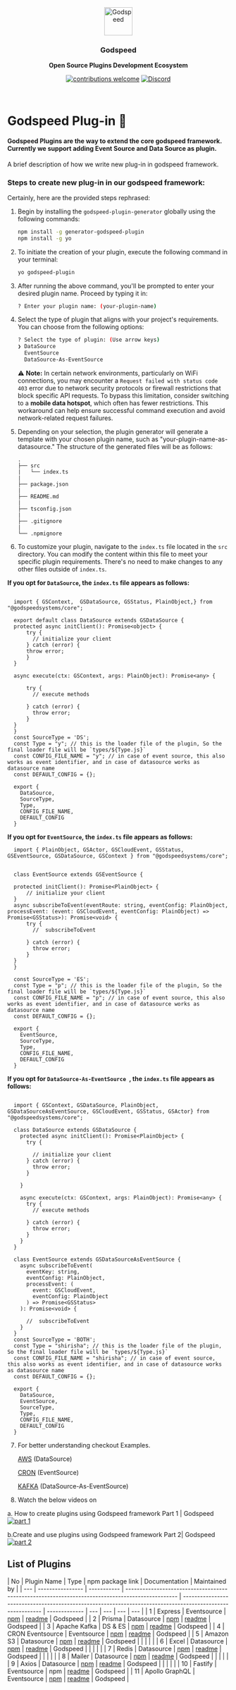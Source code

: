 <div align="center">
  <a href="https://www.godspeed.systems">
    <img
      src="https://static.wixstatic.com/media/f90422_f39401b0fbe14da482ef9c5389665b41~mv2.png/v1/crop/x_0,y_531,w_1080,h_220/fill/w_295,h_60,al_c,q_85,usm_0.66_1.00_0.01,enc_auto/Logo%20(8).png"
      alt="Godspeed"
      height="64"
    />
  </a>
  <h3>
    <b>
      Godspeed
    </b>
  </h3>
  <b>
    Open Source Plugins Development Ecosystem
  </b>
  <p>

[![contributions welcome](https://img.shields.io/badge/contributions-welcome-brightgreen?logo=github)](CONTRIBUTIONS.md) [![Discord](https://img.shields.io/badge/chat-discord-brightgreen.svg?logo=discord&style=flat)](https://discord.com/invite/MKjv3KdD7X)

  </p>
  <br />

</div>

# Godspeed Plug-in 🔗

#### Godspeed Plugins are the way to extend the core godspeed framework. Currently we support adding Event Source and Data Source as plugin.

A brief description of how we write new plug-in in godspeed framework.

### Steps to create new plug-in in our godspeed framework:

Certainly, here are the provided steps rephrased:

1. Begin by installing the `godspeed-plugin-generator` globally using the following commands:

   ```bash
   npm install -g generator-godspeed-plugin
   npm install -g yo
   ```

2. To initiate the creation of your plugin, execute the following command in your terminal:

   ```bash
   yo godspeed-plugin
   ```

3. After running the above command, you'll be prompted to enter your desired plugin name. Proceed by typing it in:

   ```bash
   ? Enter your plugin name: (your-plugin-name)
   ```

4. Select the type of plugin that aligns with your project's requirements. You can choose from the following options:

   ```bash
   ? Select the type of plugin: (Use arrow keys)
   ❯ DataSource
     EventSource
     DataSource-As-EventSource
   ```

   ⚠️ **Note:** In certain network environments, particularly on WiFi connections, you may encounter a `Request failed with status code 403` error due to network security protocols or firewall restrictions that block specific API requests. To bypass this limitation, consider switching to a **mobile data hotspot**, which often has fewer restrictions. This workaround can help ensure successful command execution and avoid network-related request failures.

5. Depending on your selection, the plugin generator will generate a template with your chosen plugin name, such as "your-plugin-name-as-datasource." The structure of the generated files will be as follows:

   ```
   .
   ├── src
   |   └── index.ts
   |
   ├── package.json
   |
   ├── README.md
   |
   ├── tsconfig.json
   |
   ├── .gitignore
   |
   └── .npmignore
   ```

6. To customize your plugin, navigate to the `index.ts` file located in the `src` directory. You can modify the content within this file to meet your specific plugin requirements. There's no need to make changes to any other files outside of `index.ts`.

**If you opt for `DataSource`, the `index.ts` file appears as follows:**

```

  import { GSContext,  GSDataSource, GSStatus, PlainObject,} from "@godspeedsystems/core";

  export default class DataSource extends GSDataSource {
  protected async initClient(): Promise<object> {
      try {
        // initialize your client
      } catch (error) {
      throw error;
      }
  }

  async execute(ctx: GSContext, args: PlainObject): Promise<any> {

      try {
        // execute methods

      } catch (error) {
        throw error;
      }
  }
  }
  const SourceType = 'DS';
  const Type = "y"; // this is the loader file of the plugin, So the final loader file will be `types/${Type.js}`
  const CONFIG_FILE_NAME = "y"; // in case of event source, this also works as event identifier, and in case of datasource works as datasource name
  const DEFAULT_CONFIG = {};

  export {
    DataSource,
    SourceType,
    Type,
    CONFIG_FILE_NAME,
    DEFAULT_CONFIG
  }
```

**If you opt for `EventSource`, the `index.ts` file appears as follows:**

```
  import { PlainObject, GSActor, GSCloudEvent, GSStatus, GSEventSource, GSDataSource, GSContext } from "@godspeedsystems/core";


  class EventSource extends GSEventSource {

  protected initClient(): Promise<PlainObject> {
      // initialize your client
  }
  async subscribeToEvent(eventRoute: string, eventConfig: PlainObject, processEvent: (event: GSCloudEvent, eventConfig: PlainObject) => Promise<GSStatus>): Promise<void> {
      try {
        //  subscribeToEvent

      } catch (error) {
        throw error;
      }
  }
  }

  const SourceType = 'ES';
  const Type = "p"; // this is the loader file of the plugin, So the final loader file will be `types/${Type.js}`
  const CONFIG_FILE_NAME = "p"; // in case of event source, this also works as event identifier, and in case of datasource works as datasource name
  const DEFAULT_CONFIG = {};

  export {
    EventSource,
    SourceType,
    Type,
    CONFIG_FILE_NAME,
    DEFAULT_CONFIG
  }
```

**If you opt for `DataSource-As-EventSource `, the `index.ts` file appears as follows:**

```

  import { GSContext, GSDataSource, PlainObject, GSDataSourceAsEventSource, GSCloudEvent, GSStatus, GSActor} from "@godspeedsystems/core";

  class DataSource extends GSDataSource {
    protected async initClient(): Promise<PlainObject> {
      try {

        // initialize your client
      } catch (error) {
        throw error;
      }

    }

    async execute(ctx: GSContext, args: PlainObject): Promise<any> {
      try {
        // execute methods

      } catch (error) {
        throw error;
      }
    }
  }

  class EventSource extends GSDataSourceAsEventSource {
    async subscribeToEvent(
      eventKey: string,
      eventConfig: PlainObject,
      processEvent: (
        event: GSCloudEvent,
        eventConfig: PlainObject
      ) => Promise<GSStatus>
    ): Promise<void> {

      //  subscribeToEvent
    }
  }
  const SourceType = 'BOTH';
  const Type = "shirisha"; // this is the loader file of the plugin, So the final loader file will be `types/${Type.js}`
  const CONFIG_FILE_NAME = "shirisha"; // in case of event source, this also works as event identifier, and in case of datasource works as datasource name
  const DEFAULT_CONFIG = {};

  export {
    DataSource,
    EventSource,
    SourceType,
    Type,
    CONFIG_FILE_NAME,
    DEFAULT_CONFIG
  }
```

7. For better understanding checkout Examples.

   [AWS](https://github.com/godspeedsystems/gs-plugins/tree/main/plugins/aws-as-datasource/src/index.ts) (DataSource)

   [CRON](https://github.com/godspeedsystems/gs-plugins/tree/main/plugins/cron-as-eventsource/src/index.ts) (EventSource)

   [KAFKA](https://github.com/godspeedsystems/gs-plugins/blob/main/plugins/kafka-as-datasource-as-eventsource/src/index.ts) (DataSource-As-EventSource)

8. Watch the below videos on

a. How to create plugins using Godspeed framework Part 1 | Godspeed
[![part 1](https://img.youtube.com/vi/owQEuBO8_lk/maxresdefault.jpg)](https://www.youtube.com/watch?v=owQEuBO8_lk)

b.Create and use plugins using Godspeed framework Part 2| Godspeed
[![part 2](https://img.youtube.com/vi/YzvYjYujBMk/maxresdefault.jpg)](https://youtu.be/YzvYjYujBMk?si=EErVc1W9zZPZIOuO)

## List of Plugins

<!-- plugin name || type = (eventsource, datasource, both) || npm package link(text = current version) || documentation || maintained by? = (community | godspeed.systems) -->

| No  | Plugin Name      | Type        | npm package link                                                                                 | Documentation                                                                                              | Maintained by |
| --- | ---------------- | ----------- | ------------------------------------------------------------------------------------------------ | ---------------------------------------------------------------------------------------------------------- | ------------- | --- | --- | --- | --- |
| 1   | Express          | Eventsource | [npm](https://www.npmjs.com/package/@godspeedsystems/plugins-express-as-http)                    | [readme](./plugins/express-as-http/README.md)                                                              | Godspeed      |
| 2   | Prisma           | Datasource  | [npm](https://www.npmjs.com/package/@godspeedsystems/plugins-prisma-as-datastore)                | [readme](./plugins/prisma-as-datastore/README.md)                                                          | Godspeed      |
| 3   | Apache Kafka     | DS & ES     | [npm](https://www.npmjs.com/package/@godspeedsystems/plugins-kafka-as-datasource-as-eventsource) | [readme](./plugins/kafka-as-datasource-as-eventsource/README.md)                                           | Godspeed      |
| 4   | CRON Eventsource | Eventsource | [npm](https://www.npmjs.com/package/@godspeedsystems/plugins-cron-as-eventsource)                | [readme](./plugins/cron-as-eventsource/README.md)                                                          | Godspeed      |
| 5   | Amazon S3        | Datasource  | [npm](https://www.npmjs.com/package/@godspeedsystems/plugins-aws-as-datasource)                  | [readme](https://github.com/godspeedsystems/gs-plugins/blob/main/plugins/aws-as-datasource/README.md)      | Godspeed      |     |     |     |     |
| 6   | Excel            | Datasource  | [npm](https://www.npmjs.com/package/@godspeedsystems/plugins-excel-as-datasource)                | [readme](https://github.com/godspeedsystems/gs-plugins/blob/main/plugins/excel-as-datasource/README.md)    | Godspeed      |     |     |     |     |
| 7   | Redis            | Datasource  | [npm](https://www.npmjs.com/package/@godspeedsystems/plugins-redis-as-datasource)                | [readme](https://github.com/godspeedsystems/gs-plugins/blob/main/plugins/redis-as-datasource/README.md)    | Godspeed      |     |     |     |     |
| 8   | Mailer           | Datasource  | [npm](https://www.npmjs.com/package/@godspeedsystems/plugins-mailer-as-datasource)               | [readme](https://github.com/godspeedsystems/gs-plugins/blob/main/plugins/mailer-as-datasource/README.md)   | Godspeed      |     |     |     |     |
| 9   | Axios            | Datasource  | [npm](https://www.npmjs.com/package/@godspeedsystems/plugins-axios-as-datasource)                | [readme](https://github.com/godspeedsystems/gs-plugins/blob/main/plugins/axios-as-datasource/README.md)    | Godspeed      |     |     |     |     |
| 10  | Fastify          | Eventsource | npm                                                                                              | [readme](./plugins/fastify-as-http/README.md)                                                              | Godspeed      |
| 11  | Apollo GraphQL   | Eventsource | [npm](https://www.npmjs.com/package/@godspeedsystems/plugins-graphql-as-eventsource)             | [readme](https://github.com/godspeedsystems/gs-plugins/blob/main/plugins/graphql-as-eventsource/README.md) | Godspeed      |
